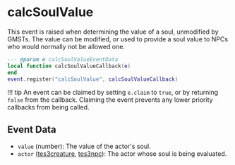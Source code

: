 # calcSoulValue

This event is raised when determining the value of a soul, unmodified by GMSTs. The value can be modified, or used to provide a soul value to NPCs who would normally not be allowed one.

```lua
--- @param e calcSoulValueEventData
local function calcSoulValueCallback(e)
end
event.register("calcSoulValue", calcSoulValueCallback)
```

!!! tip
	An event can be claimed by setting `e.claim` to `true`, or by returning `false` from the callback. Claiming the event prevents any lower priority callbacks from being called.

## Event Data

* `value` (number): The value of the actor's soul.
* `actor` ([tes3creature](../../types/tes3creature), [tes3npc](../../types/tes3npc)): The actor whose soul is being evaluated.


